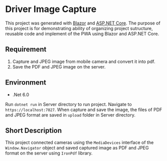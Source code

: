# Driver Image Capture

This project was generated with [Blazor](https://dotnet.microsoft.com/en-us/apps/aspnet/web-apps/blazor) and [ASP.NET Core](https://learn.microsoft.com/en-us/aspnet/core/introduction-to-aspnet-core?view=aspnetcore-6.0). The purpose of this project is for demonstrating ability of organizing project sutructure, reusable code and implement of the PWA using Blazor and ASP.NET Core.

## Requirement
1. Capture and JPEG image from mobile camera and convert it into pdf.
2. Save the PDF and JPEG image on the server.

## Environment
* .Net 6.0

Run `dotnet run` in Server directory to run project. Navigate to `https://localhost:7027`. When capture and save the image, the files of PDF and JPEG format are saved in `upload` folder in Server directory.

## Short Description
This project connected cameras using the `MediaDevices` interface of the `Window.Navigator` object and saved captured image as PDF and JPEG format on the server using `IronPdf` library.
